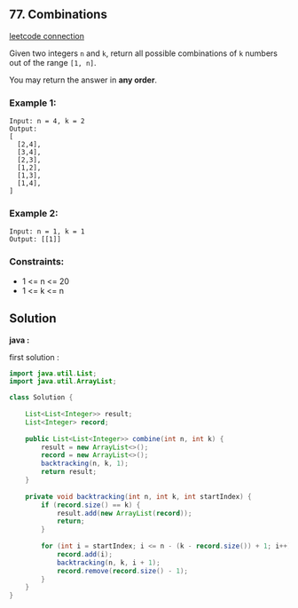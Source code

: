 ## 77. Combinations

[leetcode connection](https://leetcode.com/problems/combinations/)

Given two integers `n` and `k`, return all possible combinations of `k` numbers out of the range `[1, n]`.

You may return the answer in **any order**.

### Example 1:
```
Input: n = 4, k = 2
Output:
[
  [2,4],
  [3,4],
  [2,3],
  [1,2],
  [1,3],
  [1,4],
]
```

### Example 2:
```
Input: n = 1, k = 1
Output: [[1]]
```

### Constraints:

* 1 <= n <= 20
* 1 <= k <= n

## Solution

**java :**

first solution :
```java
import java.util.List;
import java.util.ArrayList;

class Solution {
    
    List<List<Integer>> result;
    List<Integer> record;
    
    public List<List<Integer>> combine(int n, int k) {
        result = new ArrayList<>();
        record = new ArrayList<>();
        backtracking(n, k, 1);
        return result;
    }
    
    private void backtracking(int n, int k, int startIndex) {
        if (record.size() == k) {
            result.add(new ArrayList(record));
            return;
        }
        
        for (int i = startIndex; i <= n - (k - record.size()) + 1; i++) {
            record.add(i);
            backtracking(n, k, i + 1);
            record.remove(record.size() - 1);
        }
    }
}
```